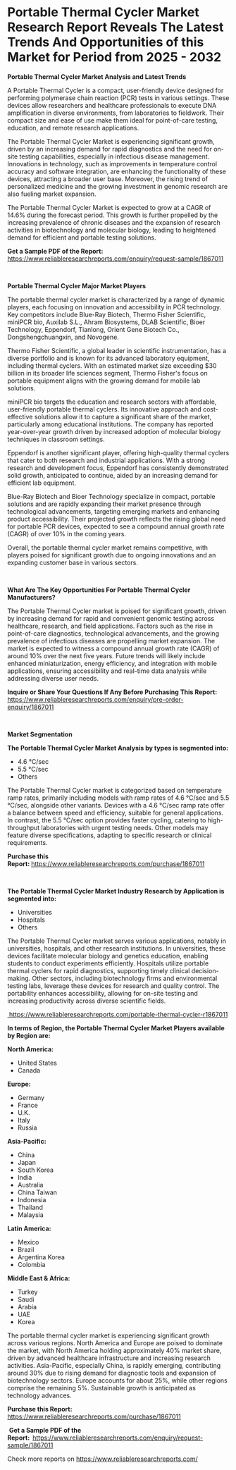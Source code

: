 <p><h1>Portable Thermal Cycler Market Research Report Reveals The Latest Trends And Opportunities of this Market for Period from 2025 - 2032</h1></p><p><strong>Portable Thermal Cycler Market Analysis and Latest Trends</strong></p>
<p><p>A Portable Thermal Cycler is a compact, user-friendly device designed for performing polymerase chain reaction (PCR) tests in various settings. These devices allow researchers and healthcare professionals to execute DNA amplification in diverse environments, from laboratories to fieldwork. Their compact size and ease of use make them ideal for point-of-care testing, education, and remote research applications.</p><p>The Portable Thermal Cycler Market is experiencing significant growth, driven by an increasing demand for rapid diagnostics and the need for on-site testing capabilities, especially in infectious disease management. Innovations in technology, such as improvements in temperature control accuracy and software integration, are enhancing the functionality of these devices, attracting a broader user base. Moreover, the rising trend of personalized medicine and the growing investment in genomic research are also fueling market expansion. </p><p>The Portable Thermal Cycler Market is expected to grow at a CAGR of 14.6% during the forecast period. This growth is further propelled by the increasing prevalence of chronic diseases and the expansion of research activities in biotechnology and molecular biology, leading to heightened demand for efficient and portable testing solutions.</p></p>
<p><strong>Get a Sample PDF of the Report:&nbsp;</strong> <a href="https://www.reliableresearchreports.com/enquiry/request-sample/1867011?utm_campaign=2642&utm_medium=2&utm_source=Github&utm_content=ia&utm_term=04032025&utm_id=portable-thermal-cycler">https://www.reliableresearchreports.com/enquiry/request-sample/1867011</a></p>
<p>&nbsp;</p>
<p><strong>Portable Thermal Cycler Major Market Players</strong></p>
<p><p>The portable thermal cycler market is characterized by a range of dynamic players, each focusing on innovation and accessibility in PCR technology. Key competitors include Blue-Ray Biotech, Thermo Fisher Scientific, miniPCR bio, Auxilab S.L., Ahram Biosystems, DLAB Scientific, Bioer Technology, Eppendorf, Tianlong, Orient Gene Biotech Co., Dongshengchuangxin, and Novogene.</p><p>Thermo Fisher Scientific, a global leader in scientific instrumentation, has a diverse portfolio and is known for its advanced laboratory equipment, including thermal cyclers. With an estimated market size exceeding $30 billion in its broader life sciences segment, Thermo Fisher's focus on portable equipment aligns with the growing demand for mobile lab solutions.</p><p>miniPCR bio targets the education and research sectors with affordable, user-friendly portable thermal cyclers. Its innovative approach and cost-effective solutions allow it to capture a significant share of the market, particularly among educational institutions. The company has reported year-over-year growth driven by increased adoption of molecular biology techniques in classroom settings.</p><p>Eppendorf is another significant player, offering high-quality thermal cyclers that cater to both research and industrial applications. With a strong research and development focus, Eppendorf has consistently demonstrated solid growth, anticipated to continue, aided by an increasing demand for efficient lab equipment.</p><p>Blue-Ray Biotech and Bioer Technology specialize in compact, portable solutions and are rapidly expanding their market presence through technological advancements, targeting emerging markets and enhancing product accessibility. Their projected growth reflects the rising global need for portable PCR devices, expected to see a compound annual growth rate (CAGR) of over 10% in the coming years.</p><p>Overall, the portable thermal cycler market remains competitive, with players poised for significant growth due to ongoing innovations and an expanding customer base in various sectors.</p></p>
<p>&nbsp;</p>
<p><strong>What Are The Key Opportunities For Portable Thermal Cycler Manufacturers?</strong></p>
<p><p>The Portable Thermal Cycler market is poised for significant growth, driven by increasing demand for rapid and convenient genomic testing across healthcare, research, and field applications. Factors such as the rise in point-of-care diagnostics, technological advancements, and the growing prevalence of infectious diseases are propelling market expansion. The market is expected to witness a compound annual growth rate (CAGR) of around 10% over the next five years. Future trends will likely include enhanced miniaturization, energy efficiency, and integration with mobile applications, ensuring accessibility and real-time data analysis while addressing diverse user needs.</p></p>
<p><strong>Inquire or Share Your Questions If Any Before Purchasing This Report:</strong> <a href="https://www.reliableresearchreports.com/enquiry/pre-order-enquiry/1867011?utm_campaign=2642&utm_medium=2&utm_source=Github&utm_content=ia&utm_term=04032025&utm_id=portable-thermal-cycler">https://www.reliableresearchreports.com/enquiry/pre-order-enquiry/1867011</a></p>
<p>&nbsp;</p>
<p><strong>Market Segmentation</strong></p>
<p><strong>The Portable Thermal Cycler Market Analysis by types is segmented into:</strong></p>
<p><ul><li>4.6 °C/sec</li><li>5.5 °C/sec</li><li>Others</li></ul></p>
<p><p>The Portable Thermal Cycler market is categorized based on temperature ramp rates, primarily including models with ramp rates of 4.6 °C/sec and 5.5 °C/sec, alongside other variants. Devices with a 4.6 °C/sec ramp rate offer a balance between speed and efficiency, suitable for general applications. In contrast, the 5.5 °C/sec option provides faster cycling, catering to high-throughput laboratories with urgent testing needs. Other models may feature diverse specifications, adapting to specific research or clinical requirements.</p></p>
<p><strong>Purchase this Report:&nbsp;</strong><a href="https://www.reliableresearchreports.com/purchase/1867011?utm_campaign=2642&utm_medium=2&utm_source=Github&utm_content=ia&utm_term=04032025&utm_id=portable-thermal-cycler">https://www.reliableresearchreports.com/purchase/1867011</a></p>
<p>&nbsp;</p>
<p><strong>The Portable Thermal Cycler Market Industry Research by Application is segmented into:</strong></p>
<p><ul><li>Universities</li><li>Hospitals</li><li>Others</li></ul></p>
<p><p>The Portable Thermal Cycler market serves various applications, notably in universities, hospitals, and other research institutions. In universities, these devices facilitate molecular biology and genetics education, enabling students to conduct experiments efficiently. Hospitals utilize portable thermal cyclers for rapid diagnostics, supporting timely clinical decision-making. Other sectors, including biotechnology firms and environmental testing labs, leverage these devices for research and quality control. The portability enhances accessibility, allowing for on-site testing and increasing productivity across diverse scientific fields.</p></p>
<p><a href="https://www.reliableresearchreports.com/portable-thermal-cycler-r1867011?utm_campaign=2642&utm_medium=2&utm_source=Github&utm_content=ia&utm_term=04032025&utm_id=portable-thermal-cycler">&nbsp;https://www.reliableresearchreports.com/portable-thermal-cycler-r1867011</a></p>
<p><strong>In terms of Region, the Portable Thermal Cycler Market Players available by Region are:</strong></p>
<p>
    <p> <strong> North America: </strong>
        <ul>
            <li>United States</li>
            <li>Canada</li>
        </ul>
        </p> 
    <p> <strong> Europe: </strong>
        <ul>
            <li>Germany</li>
            <li>France</li>
            <li>U.K.</li>
            <li>Italy</li>
            <li>Russia</li>
        </ul>
        </p> 
    <p> <strong> Asia-Pacific: </strong>
        <ul>
            <li>China</li>
            <li>Japan</li>
            <li>South Korea</li>
            <li>India</li>
            <li>Australia</li>
            <li>China Taiwan</li>
            <li>Indonesia</li>
            <li>Thailand</li>
            <li>Malaysia</li>
        </ul>
        </p> 
    <p> <strong> Latin America: </strong>
        <ul>
            <li>Mexico</li>
            <li>Brazil</li>
            <li>Argentina Korea</li>
            <li>Colombia</li>
        </ul>
        </p> 
    <p> <strong> Middle East & Africa: </strong>
        <ul>
            <li>Turkey</li>
            <li>Saudi</li>
            <li>Arabia</li>
            <li>UAE</li>
            <li>Korea</li>
        </ul>
    </p>
    </p>
<p><p>The portable thermal cycler market is experiencing significant growth across various regions. North America and Europe are poised to dominate the market, with North America holding approximately 40% market share, driven by advanced healthcare infrastructure and increasing research activities. Asia-Pacific, especially China, is rapidly emerging, contributing around 30% due to rising demand for diagnostic tools and expansion of biotechnology sectors. Europe accounts for about 25%, while other regions comprise the remaining 5%. Sustainable growth is anticipated as technology advances.</p></p>
<p><strong>Purchase this Report: </strong><a href="https://www.reliableresearchreports.com/purchase/1867011?utm_campaign=2642&utm_medium=2&utm_source=Github&utm_content=ia&utm_term=04032025&utm_id=portable-thermal-cycler">https://www.reliableresearchreports.com/purchase/1867011</a></p>
<p>&nbsp;<strong>Get a Sample PDF of the Report:&nbsp;&nbsp;</strong><a href="https://www.reliableresearchreports.com/enquiry/request-sample/1867011?utm_campaign=2642&utm_medium=2&utm_source=Github&utm_content=ia&utm_term=04032025&utm_id=portable-thermal-cycler">https://www.reliableresearchreports.com/enquiry/request-sample/1867011</a></p>
<p><strong></strong></p>
<p>Check more reports on <a href="https://www.reliableresearchreports.com/?utm_campaign=2642&utm_medium=2&utm_source=Github&utm_content=ia&utm_term=04032025&utm_id=portable-thermal-cycler">https://www.reliableresearchreports.com/</a></p>